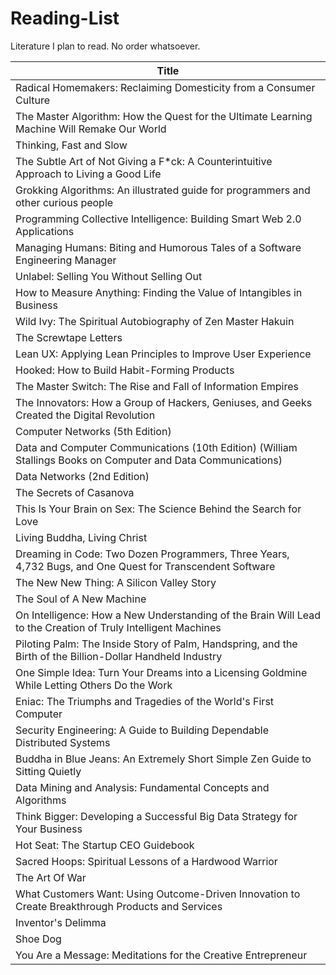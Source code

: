 # Reading-List
Literature I plan to read. No order whatsoever.

|Title |
|------|
|Radical Homemakers: Reclaiming Domesticity from a Consumer Culture|
|The Master Algorithm: How the Quest for the Ultimate Learning Machine Will Remake Our World|
|Thinking, Fast and Slow|
|The Subtle Art of Not Giving a F*ck: A Counterintuitive Approach to Living a Good Life|
|Grokking Algorithms: An illustrated guide for programmers and other curious people|
|Programming Collective Intelligence: Building Smart Web 2.0 Applications|
|Managing Humans: Biting and Humorous Tales of a Software Engineering Manager|
|Unlabel: Selling You Without Selling Out|
|How to Measure Anything: Finding the Value of Intangibles in Business|
|Wild Ivy: The Spiritual Autobiography of Zen Master Hakuin|
|The Screwtape Letters|
|Lean UX: Applying Lean Principles to Improve User Experience|
|Hooked: How to Build Habit-Forming Products|
|The Master Switch: The Rise and Fall of Information Empires|
|The Innovators: How a Group of Hackers, Geniuses, and Geeks Created the Digital Revolution|
|Computer Networks (5th Edition)|
|Data and Computer Communications (10th Edition) (William Stallings Books on Computer and Data Communications​)|
|Data Networks (2nd Edition)|
|The Secrets of Casanova|
|This Is Your Brain on Sex: The Science Behind the Search for Love|
|Living Buddha, Living Christ|
|Dreaming in Code: Two Dozen Programmers, Three Years, 4,732 Bugs, and One Quest for Transcendent Software|
|The New New Thing: A Silicon Valley Story|
|The Soul of A New Machine|
|On Intelligence: How a New Understanding of the Brain Will Lead to the Creation of Truly Intelligent Machines|
|Piloting Palm: The Inside Story of Palm, Handspring, and the Birth of the Billion-Dollar Handheld Industry|
|One Simple Idea: Turn Your Dreams into a Licensing Goldmine While Letting Others Do the Work|
|Eniac: The Triumphs and Tragedies of the World's First Computer|
|Security Engineering: A Guide to Building Dependable Distributed Systems|
|Buddha in Blue Jeans: An Extremely Short Simple Zen Guide to Sitting Quietly|
|Data Mining and Analysis: Fundamental Concepts and Algorithms|
|Think Bigger: Developing a Successful Big Data Strategy for Your Business|
|Hot Seat: The Startup CEO Guidebook|
|Sacred Hoops: Spiritual Lessons of a Hardwood Warrior|
|The Art Of War|
|What Customers Want: Using Outcome-Driven Innovation to Create Breakthrough Products and Services|
|Inventor's Delimma|
|Shoe Dog|
|You Are a Message: Meditations for the Creative Entrepreneur|
